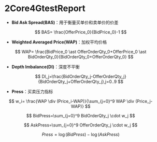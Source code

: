 # 2Core4GtestReport

* **Bid Ask Spread(BAS)**：用于衡量买单价和卖单价的价差

$$
BAS= \frac{OfferPrice_0}{BidPrice_0}-1
$$

* **Weighted Averaged Price(WAP)**：加权平均价格

$$
WAP= \frac{BidPrice_0 \ast OfferOrderQty_0+OfferPrice_0 \ast BidOrderQty_0}{BidOrderQty_0+OfferOrderQty_0}
$$

* **Depth Imbalance(DI)**：深度不平衡

$$
DI_j=\frac{BidOrderQty_j-OfferOrderQty_j}{BidOrderQty_j+OfferOrderQty_j},j=0..9
$$

* **Press**：买卖压力指标

$$
w_i= \frac{WAP \div (Price_i-WAP)}{\sum_{j=0}^9 WAP \div (Price_j-WAP)}
$$

$$
BidPress=\sum_{j=0}^9 BidOrderQty_j \cdot w_j
$$

$$
AskPress=\sum_{j=0}^9 OfferOrderQty_j \cdot w_j
$$

$$
Press=\log (BidPress)-\log (AskPress)
$$
